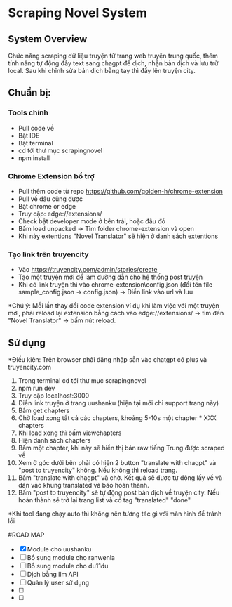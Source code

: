 # Scraping Novel System

## System Overview

Chức năng scraping dữ liệu truyện từ trang web truyện trung quốc, thêm tính năng tự động đẩy text sang chagpt để dịch, nhận bản dịch và lưu trữ local. Sau khi chỉnh sửa bản dịch bằng tay thì đẩy lên truyện city.

## Chuẩn bị:

### Tools chính
- Pull code về
- Bật IDE
- Bật terminal
- cd tới thư mục scrapingnovel
- npm install

### Chrome Extension bổ trợ
- Pull thêm code từ repo https://github.com/golden-h/chrome-extension
- Pull về đâu cũng được
- Bật chrome or edge
- Truy cập: edge://extensions/
- Check bật developer mode ở bên trái, hoặc đâu đó
- Bấm load unpacked -> Tìm folder chrome-extension và open
- Khi này extentions "Novel Translator" sẽ hiện ở danh sách extentions 

### Tạo link trên truyencity
- Vào https://truyencity.com/admin/stories/create
- Tạo một truyện mới để làm đường dẫn cho hệ thống post truyện
- Khi có link truyện thì vào chrome-extension\config.json (đổi tên file sample_config.json -> config.json) -> Điền link vào url và lưu

*Chú ý: Mỗi lần thay đổi code extension ví dụ khi làm việc với một truyện mới, phải reload lại extension bằng cách vào edge://extensions/ -> tìm đến "Novel Translator" -> bấm nút reload.

## Sử dụng
*Điều kiện: Trên browser phải đăng nhập sẵn vào chatgpt có plus và truyencity.com

1. Trong terminal cd tới thư mục scrapingnovel
2. npm run dev
3. Truy cập localhost:3000
4. Điền link truyện ở trang uushanku (hiện tại mới chỉ support trang này)
5. Bấm get chapters
6. Chờ load xong tất cả các chapters, khoảng 5-10s một chapter * XXX chapters
7. Khi load xong thì bấm viewchapters
8. Hiện danh sách chapters
9. Bấm một chapter, khi này sẽ hiển thị bản raw tiếng Trung được scraped về
10. Xem ở góc dưới bên phải có hiện 2 button "translate with chagpt" và "post to truyencity" không. Nếu không thì reload trang.
11. Bấm "translate with chagpt" và chờ. Kết quả sẽ được tự động lấy về và dán vào khung translated và báo hoàn thành.
12. Bấm "post to truyencity" sẽ tự động post bản dịch về truyện city. Nếu hoàn thành sẽ trở lại trang list và có tag "translated" "done"

*Khi tool đang chạy auto thì không nên tương tác gì với màn hình để tránh lỗi


#ROAD MAP
- [x] Module cho uushanku
- [ ] Bổ sung module cho ranwenla
- [ ] Bổ sung module cho du11du
- [ ] Dịch bằng llm API
- [ ] Quản lý user sử dụng
- [ ] 
- [ ] 